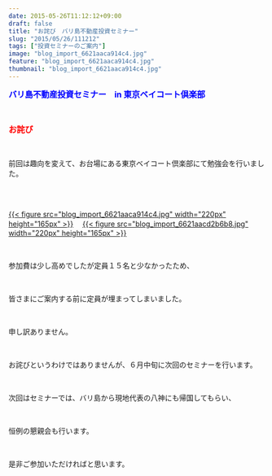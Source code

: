 ```yaml
---
date: 2015-05-26T11:12:12+09:00
draft: false
title: "お詫び　バリ島不動産投資セミナー"
slug: "2015/05/26/111212"
tags: ["投資セミナーのご案内"]
image: "blog_import_6621aaca914c4.jpg"
feature: "blog_import_6621aaca914c4.jpg"
thumbnail: "blog_import_6621aaca914c4.jpg"
---
```

<p><font color="#0000ff" size="3"><strong>バリ島不動産投資セミナー　in 東京ベイコート倶楽部</strong></font></p><br/><p><font color="#ff0000" size="3"><strong>お詫び</strong></font></p><br/><p>前回は趣向を変えて、お台場にある東京ベイコート倶楽部にて勉強会を行いました。</p><br/><p><br/><a href="blog_import_6621aacbd012f.jpg">{{< figure src="blog_import_6621aaca914c4.jpg" width="220px" height="165px" >}}</a> 　<a href="blog_import_6621aace620f1.jpg">{{< figure src="blog_import_6621aacd2b6b8.jpg" width="220px" height="165px" >}}</a> <br/></p><br/><p>参加費は少し高めでしたが定員１５名と少なかったため、</p><br/><p>皆さまにご案内する前に定員が埋まってしまいました。</p><br/><p>申し訳ありません。</p><br/><p>お詫びというわけではありませんが、６月中旬に次回のセミナーを行います。</p><br/><p>次回はセミナーでは、バリ島から現地代表の八神にも帰国してもらい、</p><br/><p>恒例の懇親会も行います。</p><br/><p>是非ご参加いただければと思います。<br/></p>

